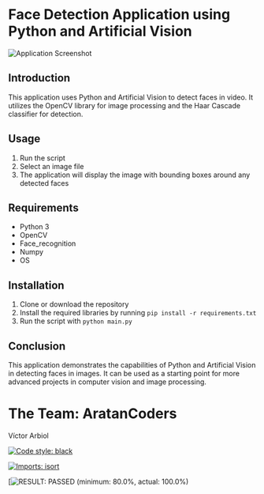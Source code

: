 # Face Detection Application using Python and Artificial Vision

![Application Screenshot](https://github.com/aratan/idfaceml/blob/main/Captura%20de%20pantalla_2023-01-21_12-28-50.png?raw=true)

## Introduction

This application uses Python and Artificial Vision to detect faces in video. It utilizes the OpenCV library for image processing and the Haar Cascade classifier for detection.

## Usage

1. Run the script
2. Select an image file
3. The application will display the image with bounding boxes around any detected faces

## Requirements

- Python 3
- OpenCV
- Face_recognition
- Numpy
- OS

## Installation

1. Clone or download the repository
2. Install the required libraries by running `pip install -r requirements.txt`
3. Run the script with `python main.py`

## Conclusion

This application demonstrates the capabilities of Python and Artificial Vision in detecting faces in images. It can be used as a starting point for more advanced projects in computer vision and image processing.


# The Team: AratanCoders
Víctor Arbiol

[![Code style: black](https://img.shields.io/badge/code%20style-black-000000.svg)](https://github.com/psf/black)

[![Imports: isort](https://img.shields.io/badge/%20imports-isort-%231674b1?style=flat&labelColor=ef8336)](https://pycqa.github.io/isort/)

[![RESULT: PASSED (minimum: 80.0%, actual: 100.0%)](https://img.shields.io/badge/interrogate-80%25%20--%20100%25%20PASS-green)
